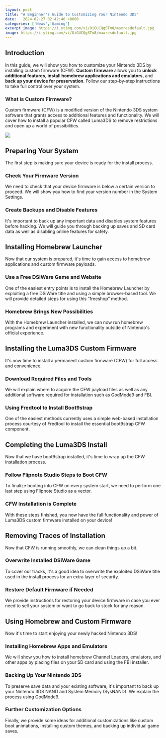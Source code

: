 ```yaml
---
layout: post
title: "A Beginner's Guide to Customizing Your Nintendo 3DS"
date:   2024-02-27 02:42:40 +0000
categories: ['News','Gaming']
excerpt_image: https://i.ytimg.com/vi/OiGUCQgSTm8/maxresdefault.jpg
image: https://i.ytimg.com/vi/OiGUCQgSTm8/maxresdefault.jpg
---
```


## Introduction
In this guide, we will show you how to customize your Nintendo 3DS by installing custom firmware (CFW). **Custom firmware** allows you to **unlock additional features**, **install homebrew applications and emulators**, and **back up your device for preservation**. Follow our step-by-step instructions to take full control over your system.
### What is Custom Firmware?  
Custom firmware (CFW) is a modified version of the Nintendo 3DS system software that grants access to additional features and functionality. We will cover how to install a popular CFW called Luma3DS to remove restrictions and open up a world of possibilities.

![](https://i.ytimg.com/vi/OiGUCQgSTm8/maxresdefault.jpg)
## Preparing Your System
The first step is making sure your device is ready for the install process. 
### Check Your Firmware Version
We need to check that your device firmware is below a certain version to proceed. We will show you how to find your version number in the System Settings.
### Create Backups and Disable Features
It's important to back up any important data and disables system features before hacking. We will guide you through backing up saves and SD card data as well as disabling online features for safety.
## Installing Homebrew Launcher 
Now that our system is prepared, it's time to gain access to homebrew applications and custom firmware payloads.
### Use a Free DSiWare Game and Website
One of the easiest entry points is to install the Homebrew Launcher by exploiting a free DSiWare title and using a simple browser-based tool. We will provide detailed steps for using this “freeshop” method.
### Homebrew Brings New Possibilities  
With the Homebrew Launcher installed, we can now run homebrew programs and experiment with new functionality outside of Nintendo's official experience.
## Installing the Luma3DS Custom Firmware
It's now time to install a permanent custom firmware (CFW) for full access and convenience.
### Download Required Files and Tools
We will explain where to acquire the CFW payload files as well as any additional software required for installation such as GodMode9 and FBI.
### Using Fredtool to Install Boot9strap
One of the easiest methods currently uses a simple web-based installation process courtesy of Fredtool to install the essential boot9strap CFW component.
## Completing the Luma3DS Install
Now that we have boot9strap installed, it's time to wrap up the CFW installation process.
### Follow Flipnote Studio Steps to Boot CFW  
To finalize booting into CFW on every system start, we need to perform one last step using Flipnote Studio as a vector. 
### CFW Installation is Complete
With these steps finished, you now have the full functionality and power of Luma3DS custom firmware installed on your device!
## Removing Traces of Installation  
Now that CFW is running smoothly, we can clean things up a bit.  
### Overwrite Installed DSiWare Game
To cover our tracks, it's a good idea to overwrite the exploited DSiWare title used in the install process for an extra layer of security. 
### Restore Default Firmware if Needed 
We provide instructions for restoring your device firmware in case you ever need to sell your system or want to go back to stock for any reason.
## Using Homebrew and Custom Firmware
Now it's time to start enjoying your newly hacked Nintendo 3DS!
### Installing Homebrew Apps and Emulators  
We will show you how to install homebrew Channel Loaders, emulators, and other apps by placing files on your SD card and using the FBI installer.  
### Backing Up Your Nintendo 3DS
To preserve save data and your existing software, it's important to back up your Nintendo 3DS NAND and System Memory (SysNAND). We explain the process using GodMode9.
### Further Customization Options
Finally, we provide some ideas for additional customizations like custom boot animations, installing custom themes, and backing up individual game saves.
